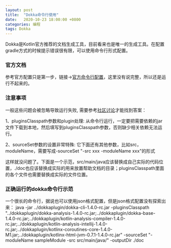 ```yaml
---
layout: post
title:  "Dokka命令行使用"
date:   2020-10-23 18:00:00 +0800
categories: 编程
tags: Dokka
---
```


Dokka是Kotlin官方推荐的文档生成工具，目前看来也是唯一的生成工具。在配置gradle方式的时候提示错误很有限，可以使用命令行形式配置。
 <!-- more -->

### 官方文档

参考官方配置只是第一步，链接->[官方命令行配置]，这里没有说完整，所以还是运行不起来的。

### 注意事项

一般这些问题会被忽略导致运行失败, 需要参考[社区讨论]才能找到答案：

1、pluginsClasspath参数和plugin处理: 从命令行运行，一定要把需要依赖的jar文件下载到本地，然后填写到pluginsClasspath参数，否则缺少相关依赖无法运行。

2、sourceSet参数的设置非常特殊: 它下面还有其他参数，比如src，moduleName，需要写成-sourceSet "-src xxx -moduleName xxx"的形式

这样就没问题了。下面是一个示范，src/main/java应该替换成自己实际的代码位置，./doc也应该替换成实际的用来放置帮助文档的目录；pluginsClasspath里面的各个文件也需要替换成实际的文件位置。

### 正确运行的dokka命令行示范

一个很长的命令行，据说也可以使用json格式配置，但是json格式配置没有探索出来：
java -jar ../dokkaplugin/dokka-cli-1.4.0-rc.jar -pluginsClasspath "../dokkaplugin/dokka-analysis-1.4.0-rc.jar;../dokkaplugin/dokka-base-1.4.0-rc.jar;../dokkaplugin/kotlin-analysis-compiler-1.4.0-rc.jar;../dokkaplugin/kotlin-analysis-intellij-1.4.0-rc.jar;../dokkaplugin/kotlinx-coroutines-core-1.4.0-M1.jar;../dokkaplugin/kotlinx-html-jvm-0.7.1-1.4.0-rc.jar" -sourceSet "-moduleName sampleModule -src src/main/java/" -outputDir ./doc


[官方命令行配置]:https://kotlin.github.io/dokka/1.4.10.2/user_guide/cli/usage/
[社区讨论]:https://discuss.kotlinlang.org/search?q=dokka
